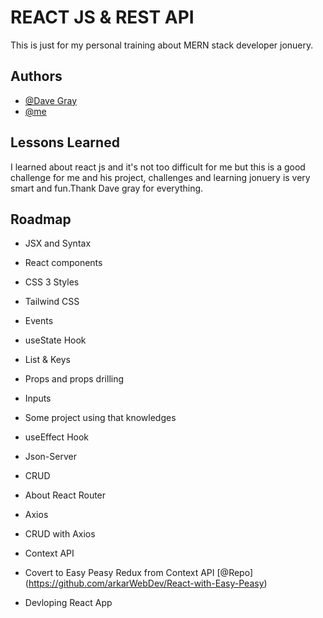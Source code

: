 
# REACT JS & REST API

This is just for my personal training about MERN stack developer jonuery.


## Authors

- [@Dave Gray](https://github.com/gitdagray)
- [@me](https://github.com/arkarWebDev)

## Lessons Learned

I learned about react js and it's not too difficult for me but this is a good challenge for me and his project, challenges and learning jonuery is very smart and fun.Thank Dave gray for everything.


## Roadmap

- JSX and Syntax 

- React components

- CSS 3 Styles

- Tailwind CSS 

- Events

- useState Hook

- List & Keys

- Props and props drilling

- Inputs

- Some project using that knowledges

- useEffect Hook

- Json-Server

- CRUD

- About React Router

- Axios

- CRUD with Axios

- Context API

- Covert to Easy Peasy Redux from Context API [@Repo] (https://github.com/arkarWebDev/React-with-Easy-Peasy)

- Devloping React App
